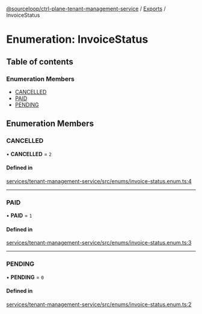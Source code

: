 [@sourceloop/ctrl-plane-tenant-management-service](../README.md) / [Exports](../modules.md) / InvoiceStatus

# Enumeration: InvoiceStatus

## Table of contents

### Enumeration Members

- [CANCELLED](InvoiceStatus.md#cancelled)
- [PAID](InvoiceStatus.md#paid)
- [PENDING](InvoiceStatus.md#pending)

## Enumeration Members

### CANCELLED

• **CANCELLED** = ``2``

#### Defined in

[services/tenant-management-service/src/enums/invoice-status.enum.ts:4](https://github.com/sourcefuse/arc-saas/blob/c6084d0/services/tenant-management-service/src/enums/invoice-status.enum.ts#L4)

___

### PAID

• **PAID** = ``1``

#### Defined in

[services/tenant-management-service/src/enums/invoice-status.enum.ts:3](https://github.com/sourcefuse/arc-saas/blob/c6084d0/services/tenant-management-service/src/enums/invoice-status.enum.ts#L3)

___

### PENDING

• **PENDING** = ``0``

#### Defined in

[services/tenant-management-service/src/enums/invoice-status.enum.ts:2](https://github.com/sourcefuse/arc-saas/blob/c6084d0/services/tenant-management-service/src/enums/invoice-status.enum.ts#L2)
